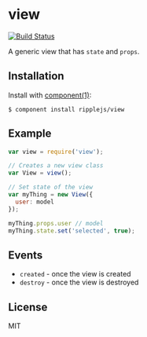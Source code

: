 # view

[![Build Status](https://travis-ci.org/ripplejs/view.png?branch=master)](https://travis-ci.org/ripplejs/view)

  A generic view that has `state` and `props`.

## Installation

  Install with [component(1)](http://component.io):

    $ component install ripplejs/view

## Example

```js
var view = require('view');

// Creates a new view class
var View = view();

// Set state of the view
var myThing = new View({
  user: model
});

myThing.props.user // model
myThing.state.set('selected', true);
```

## Events

  - `created` - once the view is created
  - `destroy` - once the view is destroyed

## License

  MIT

